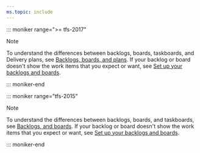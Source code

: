 ```yaml
---
ms.topic: include
---
```


::: moniker range=">= tfs-2017"

> [!NOTE]
> To understand the differences between backlogs, boards, taskboards, and Delivery plans, see [Backlogs, boards, and plans](/azure/devops/boards/backlogs/backlogs-boards-plans). If your backlog or board doesn't show the work items that you expect or want, see [Set up your backlogs and boards](/azure/devops/boards/backlogs/set-up-your-backlog).

::: moniker-end

::: moniker range="tfs-2015"

> [!NOTE]
> To understand the differences between backlogs, boards, and taskboards, see [Backlogs, and boards](/azure/devops/boards/backlogs/backlogs-boards-plans). If your backlog or board doesn't show the work items that you expect or want, see [Set up your backlogs and boards](/azure/devops/boards/backlogs/set-up-your-backlog).

::: moniker-end
